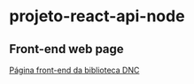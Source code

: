 # projeto-react-api-node

## Front-end web page
[Página front-end da biblioteca DNC](https://bookstore-dnc-api-front.vercel.app/livros)
